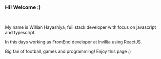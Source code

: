 <h3 align="justify">Hi! Welcome :)</h3>
<br/>
<p>My name is Willian Hayashiya, full stack developer with focus on javascript and typescript.</>
<p>In this days working as FrontEnd developer at Invillia using ReactJS.</p>
<p>Big fan of football, games and programming! Enjoy this page :)</p>